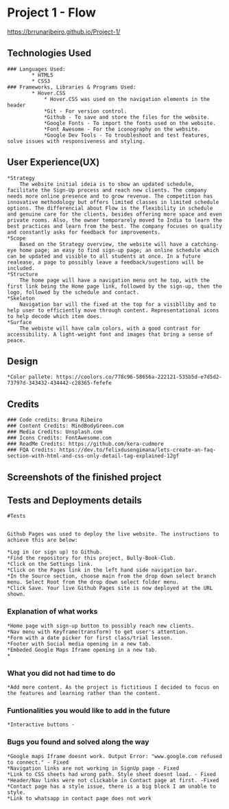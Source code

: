# Project 1 - Flow

https://brrunaribeiro.github.io/Project-1/

## Technologies Used

    ### Languages Used:
            * HTML5
            * CSS3
    ### Frameworks, Libraries & Programs Used:
            * Hover.CSS
                * Hover.CSS was used on the navigation elements in the header 
                *Git - For version control.
                *Github - To save and store the files for the website.
                *Google Fonts - To import the fonts used on the website.
                *Font Awesome - For the iconography on the website.
                *Google Dev Tools - To troubleshoot and test features, solve issues with responsiveness and styling. 
                
## User Experience(UX)

    *Strategy
        The website initial ideia is to show an updated schedule, facilitate the Sign-Up process and reach new clients. The company needs more online presence and to grow revenue. The competition has innovative methodology but offers limited classes in limited schedule options. The differencial about Flow is the flexibility in schedule and genuine care for the clients, besides offering more space and even private rooms. Also, the owner temporarely moved to India to learn the best practices and learn from the best. The company focuses on quality and constantly asks for feedback for improvements. 
    *Scope
        Based on the Strategy overview, the website will have a catching-eye home page; an easy to find sign-up page; an online schedule which can be updated and visible to all students at once. In a future realease, a page to possibly leave a feedback/sugestions will be included.
    *Structure
        The home page will have a navigation menu ont he top, with the first link being the Home page link, followed by the sign-up, then the logo, followed by the schedule and contact. 
    *Skeleton
        Navigation bar will the fixed at the top for a visiblliby and to help user to efficiently move through content. Representational icons to help decode which item does. 
    *Surface
        The webiste will have calm colors, with a good contrast for accessibility. A light-weight font and images that bring a sense of peace.        
## Design
    *Color pallete: https://coolors.co/778c96-58656a-222121-535b5d-e7d5d2-73797d-343432-434442-c28365-fefefe
## Credits

    ### Code credits: Bruna Ribeiro
    ### Content Credits: MindBodyGreen.com
    ### Media Credits: Unsplash.com
    ### Icons Credits: FontAwesome.com
    ### ReadMe Credits: https://github.com/kera-cudmore
    ### FQA Credits: https://dev.to/felixdusengimana/lets-create-an-faq-section-with-html-and-css-only-detail-tag-explained-12gf

## Screenshots of the finished project

## Tests and Deployments details
    #Tests
    

    Github Pages was used to deploy the live website. The instructions to achieve this are below:

    *Log in (or sign up) to Github.
    *Find the repository for this project, Bully-Book-Club.
    *Click on the Settings link.
    *Click on the Pages link in the left hand side navigation bar.
    *In the Source section, choose main from the drop down select branch menu. Select Root from the drop down select folder menu.
    *Click Save. Your live Github Pages site is now deployed at the URL shown.

### Explanation of what works
    *Home page with sign-up button to possibly reach new clients.
    *Nav menu with Keyframe(transform) to get user's attention.
    *Form with a date picker for first class/trial lesson.
    *Footer with Social media opening in a new tab.
    *Embeded Google Maps Iframe opening in a new tab.
    *

### What you did not had time to do
    *Add more content. As the project is fictitious I decided to focus on the features and learning rather than the content. 

### Funtionalities you would like to add in the future
    *Interactive buttons - 

### Bugs you found and solved along the way
    *Google maps Iframe doesnt work. Output Error: "www.google.com refused to connect." - Fixed
    *Navigation links are not working in SignUp page - Fixed
    *Link to CSS sheets had wrong path. Style sheet doesnt load. - Fixed
    *Header/Nav links were not clickable in Contact page at first. -Fixed
    *Contact page has a style issue, there is a big block I am unable to style.
    *Link to whatsapp in contact page does not work
    